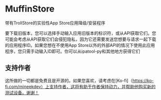 # MuffinStore
带有TrollStore的实验性App Store应用降级/安装程序

要下载旧版本，您可以选择手动输入应用旧版本的标识符，或从API获取它们。您可能会考虑从API获取它们会侵犯隐私，因为它还需要发送您想要与请求一起下载的应用程序ID。如果您想在不使用App Store以外的外部API的情况下使用此应用程序，您只需手动输入ID即可。你可以从ipatool-py和其他地方获得它们

## 支持作者
这所做的一切都是免费且是开源的。如果您喜欢，请考虑在[Ko-fi]（https://ko-fi.com/mineekdev）上支持作者，这将有助于作者保持动力，并帮助他购买新的测试设备。谢谢！
